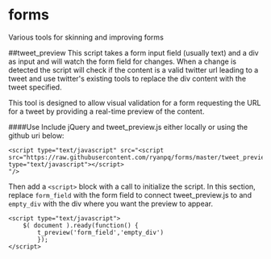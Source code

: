 # forms

Various tools for skinning and improving forms

##tweet_preview
This script takes a form input field (usually text) and a div as input and will watch the form field for changes.  When a change is detected the script will check if the content is a valid twitter url leading to a tweet and use twitter's existing tools to replace the div content with the tweet specified.

This tool is designed to allow visual validation for a form requesting the URL for a tweet by providing a real-time preview of the content.

####Use
Include jQuery and tweet_preview.js either locally or using the github uri below:

```
<script type="text/javascript" src="<script src="https://raw.githubusercontent.com/ryanpq/forms/master/tweet_preview/tweet_preview.js" type="text/javascript"></script>
"/>
```

Then add a `<script>` block with a call to initialize the script. In this section, replace `form_field` with the form field to connect tweet_preview.js to and `empty_div` with the div where you want the preview to appear.

```
<script type="text/javascript">
    $( document ).ready(function() {
        t_preview('form_field','empty_div')
        });
</script>
```
